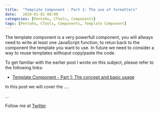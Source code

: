 ```yaml
---
title:  "Template Component - Part 2: The use of formatters"
date:   2018-01-01 08:00
categories: [Pentaho, CTools, Components]
tags: [Pentaho, CTools, Components, Template Component]
---
```


The template component is a very powerfull component, you will allways need to write at least one JavaScript function, to retun back to the component the template you want to use. In future we need to consider a way to reuse templates withoput copy/paste the code.  


To get familiar with the earlier post I wrote on this subject, please refer to the following links: 

- [Template Component - Part 1: The concept and basic usage](http://mfgaspar.github.io/2017/Template-Component-Part-1/)

In this post we will cover the .... 

...


Follow me at [Twitter](https://twitter.com/migfgaspar)

[Live Insights]: #

